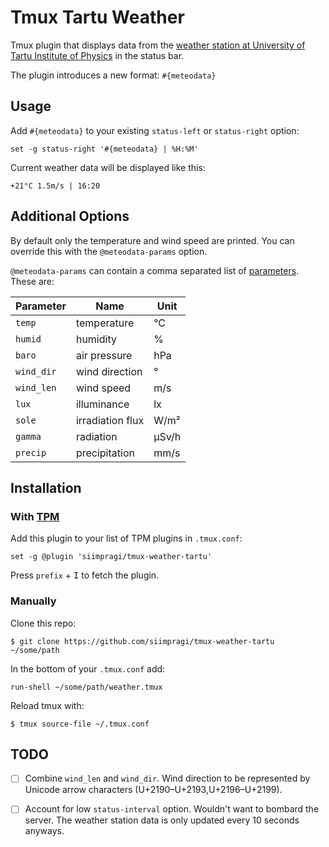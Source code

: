 # Tmux Tartu Weather

Tmux plugin that displays data from the [weather station at University of Tartu Institute of Physics](https://meteo.physic.ut.ee/?lang=en) in the status bar.

The plugin introduces a new format: `#{meteodata}`

## Usage

Add `#{meteodata}` to your existing `status-left` or `status-right` option:

```
set -g status-right '#{meteodata} | %H:%M'
```

Current weather data will be displayed like this:

```
+21°C 1.5m/s | 16:20
```

## Additional Options

By default only the temperature and wind speed are printed. You can override this with the `@meteodata-params` option.

`@meteodata-params` can contain a comma separated list of [parameters](https://meteo.physic.ut.ee/xml/params.php). These are: 

| **Parameter** | **Name**         | **Unit** |
| ------------- | ---------------- | -------- |
| `temp`        | temperature      | °C       |
| `humid`       | humidity         | %        |
| `baro`        | air pressure     | hPa      |
| `wind_dir`    | wind direction   | °        |
| `wind_len`    | wind speed       | m/s      |
| `lux`         | illuminance      | lx       |
| `sole`        | irradiation flux | W/m²     |
| `gamma`       | radiation        | μSv/h    |
| `precip`      | precipitation    | mm/s     |

## Installation

### With [TPM](https://github.com/tmux-plugins/tpm)

Add this plugin to your list of TPM plugins in `.tmux.conf`:

```
set -g @plugin 'siimpragi/tmux-weather-tartu'
```

Press `prefix` + <kbd>I</kbd> to fetch the plugin.

### Manually

Clone this repo:

```
$ git clone https://github.com/siimpragi/tmux-weather-tartu ~/some/path
```

In the bottom of your `.tmux.conf` add:

```
run-shell ~/some/path/weather.tmux
```

Reload tmux with:

```
$ tmux source-file ~/.tmux.conf
```

## TODO

- [ ] Combine `wind_len` and `wind_dir`. Wind direction to be represented by Unicode arrow characters (U+2190–U+2193,U+2196–U+2199).
- [ ] Account for low `status-interval` option. Wouldn't want to bombard the server. The weather station data is only updated every 10 seconds anyways.

